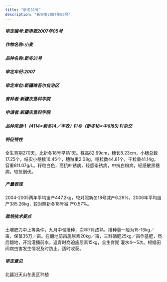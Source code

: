 ```yaml
---
title: "新冬31号"
description: "新审麦2007年05号"
---
```

##### 审定编号:新审麦2007年05号

##### 作物名称:小麦

##### 品种名称:新冬31号

##### 审定年份:2007

##### 审定单位:新疆维吾尔自治区

##### 育种者:新疆农垦科学院

##### 申请者:新疆农垦科学院

##### 品种来源:1（4114×新冬14／丰收）Fl与〈新冬18×中引85) Fl杂交

##### 特征特性
全生育期270天，比新冬18号早熟1天。株高82.69cm，穗长8.23cm，小穗总数17.25个，结实小穗数16.45个，穗粒重2.08g，穗粒数44.81个，千粒重41.14g，容重811.07g/L。籽粒白色，高抗叶锈病，轻感条锈病，中抗白粉病，轻感散黑穗病，较抗倒伏。

##### 产量表现
2004-2005两年平均亩产447.2kg，较对照新冬18号减产6.29%，2006年平均亩产385.26kg，较对照新冬18号减 产0.57%。

##### 栽培技术要点
土壤肥力中上等条件，九月中旬播种，次年7月成熟。播种量一般为15-16kg／亩，保苗35万／亩。在翻地前亩施尿素20kg／亩，三料磷肥25kg／亩作基肥，然后翻地，开沟灌播前水。返青时商迫施尿素15kg，全生育期 灌水4～5次。根据田间病虫害发生情况及时防止。适时收获。

##### 审定意见
北疆沿天山冬麦区种植
